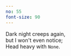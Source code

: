 ```yaml
---
no: 55
font-size: 90
---
```


Dark night creeps again,  
but I won't even notice;  
Head heavy with <code>None</code>.
